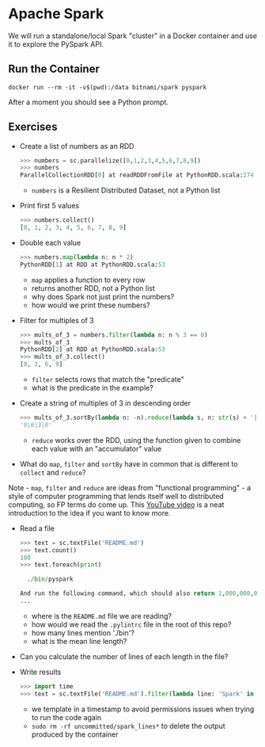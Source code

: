 # Apache Spark

We will run a standalone/local Spark "cluster" in a Docker container and use it to explore the PySpark API.

## Run the Container

`docker run --rm -it -v$(pwd):/data bitnami/spark pyspark`

After a moment you should see a Python prompt.

## Exercises

- Create a list of numbers as an RDD
  ```python
  >>> numbers = sc.parallelize([0,1,2,3,4,5,6,7,8,9])
  >>> numbers
  ParallelCollectionRDD[0] at readRDDFromFile at PythonRDD.scala:274
  ```
  - `numbers` is a Resilient Distributed Dataset, not a Python list
- Print first 5 values
  ```python
  >>> numbers.collect()
  [0, 1, 2, 3, 4, 5, 6, 7, 8, 9]
  ```
- Double each value
  ```python
  >>> numbers.map(lambda n: n * 2)
  PythonRDD[1] at RDD at PythonRDD.scala:53  
  ```
  - `map` applies a function to every row
  - returns another RDD, not a Python list
  - why does Spark not just print the numbers?
  - how would we print these numbers?
- Filter for multiples of 3
  ```python
  >>> mults_of_3 = numbers.filter(lambda n: n % 3 == 0)
  >>> mults_of_3
  PythonRDD[2] at RDD at PythonRDD.scala:53
  >>> mults_of_3.collect()
  [0, 3, 6, 9]
  ```
  - `filter` selects rows that match the "predicate"
  - what is the predicate in the example?
- Create a string of multiples of 3 in descending order
  ```python
  >>> mults_of_3.sortBy(lambda n: -n).reduce(lambda s, n: str(s) + '|' + str(n))
  '9|6|3|0'
  ```
  - `reduce` works over the RDD, using the function given to combine each value with an "accumulator" value
  
- What do `map`, `filter` and `sortBy` have in common that is different to `collect` and `reduce`?

Note - `map`, `filter` and `reduce` are ideas from "functional programming" - a style of computer programming that lends itself well to distributed computing, so FP terms do come up. This [YouTube video](https://www.youtube.com/watch?v=wVAEOHqC3Cg) is a neat introduction to the idea if you want to know more.

- Read a file
  ```python
  >>> text = sc.textFile('README.md')
  >>> text.count()
  108
  >>> text.foreach(print)

    ./bin/pyspark

  And run the following command, which should also return 1,000,000,000:
  ...
  ```
  - where is the `README.md` file we are reading?
  - how would we read the `.pylintrc` file in the root of this repo?
  - how many lines mention './bin'?
  - what is the mean line length?

- Can you calculate the number of lines of each length in the file?

- Write results
  ```python
  >>> import time
  >>> text = sc.textFile('README.md').filter(lambda line: 'Spark' in line).saveAsTextFile(f'/data/uncommitted/spark_lines_{time.time()}')
  ```
  - we template in a timestamp to avoid permissions issues when trying to run the code again
  - `sudo rm -rf uncommitted/spark_lines*` to delete the output produced by the container